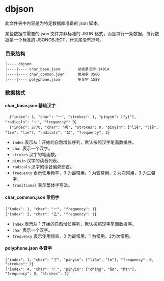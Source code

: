 # dbjson

此文件夹中内容是为特定数据库准备的 json 脚本。

某些数据库需要的 json 文件并非标准的 JSON 格式，而是每行一条数据，每行数据是一个标准的 JSONOBJECT，行末尾没有逗号。

### 目录结构

```text
|---- dbjson
|----|---- char_base.json        总收录汉字 14814
|----|---- char_common.json      常用字 3500
|----|---- polyphone.json        多音字 1589
```

### 数据格式

#### char_base.json 基础汉字

```text
  {"index": 1, "char": "一", "strokes": 1, "pinyin": ["yī"], "radicals": "一", "frequency": 0}
  {"index": 2770, "char": "咧", "strokes": 9, "pinyin": ["liě", "liē", "lié", "lie"], "radicals": "口", "frequency": 2}
```

- `index` 表示从 1 开始的自然增长序列，默认按照汉字笔画数排序。
- `char` 表示一个汉字。
- `strokes` 汉字的笔画数。
- `pinyin` 汉字的读音列表。
- `radicals` 汉字的读音偏旁部首。
- `frequency` 表示使用频率，0 为最常用，1 为较常用，2 为次常用，3 为生僻字。
- `traditional` 表示繁体字写法。

#### char_common.json 常用字

```text
{"index": 1, "char": "一", "frequency": 1}
{"index": 2, "char": "乙", "frequency": 1}
```

- `index` 表示从 1 开始的自然增长序列，默认按照汉字笔画数排序。
- `char` 表示一个汉字。
- `frequency` 表示使用频率，0 为最常用，1 为常用，2为次常用。

#### polyphone.json 多音字

```text
{"index": 1, "char": "了", "pinyin": ["liǎo", "le"], "frequency": 0, "strokes": 2}
{"index": 4, "char": "厂", "pinyin": ["chǎng", "ān", "hàn"], "frequency": 0, "strokes": 2}
```